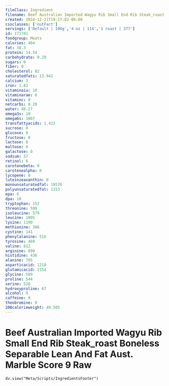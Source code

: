 ```yaml
---
fileClass: Ingredient
filename: Beef Australian Imported Wagyu Rib Small End Rib Steak_roast Boneless Separable Lean And Fat Aust. Marble Score 9 Raw
created: 2024-12-21T19:27:02-06:00
cssclasses: ['nutFact']
servings: ['Default | 100g','4 oz | 114','1 roast | 377']
id: 171741
foodgroup: Meats
calories: 404
fat: 38.3
protein: 14.54
carbohydrate: 0.28
sugars: 0
fiber: 0
cholesterol: 82
saturatedfats: 13.942
calcium: 3
iron: 1.82
vitaminaiu: 18
vitaminarae: 6
vitaminc: 0
netcarbs: 0.28
water: 46.27
omega3s: 18
omega6s: 1007
transfattyacids: 1.423
sucrose: 0
glucose: 0
fructose: 0
lactose: 0
maltose: 0
galactose: 0
sodium: 57
retinol: 6
carotenebeta: 0
carotenealpha: 0
lycopene: 0
luteinzeaxanthin: 0
monounsaturatedfat: 19576
polyunsaturatedfat: 1153
epa: 6
dpa: 10
tryptophan: 152
threonine: 599
isoleucine: 579
leucine: 1095
lysine: 1190
methionine: 386
cystine: 141
phenylalanine: 516
tyrosine: 469
valine: 612
arginine: 890
histidine: 436
alanine: 765
asparticacid: 1218
glutamicacid: 2154
glycine: 589
proline: 544
serine: 520
hydroxyproline: 67
alcohol: 0
caffeine: 0
theobromine: 0
200calorieweight: 49.505
---
```


# Beef Australian Imported Wagyu Rib Small End Rib Steak_roast Boneless Separable Lean And Fat Aust. Marble Score 9 Raw

```dataviewjs
dv.view("Meta/Scripts/IngredientsFooter")
```